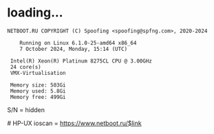 # loading...
```
NETBOOT.RU COPYRIGHT (C) Spoofing <spoofing@spfng.com>, 2020-2024

	Running on Linux 6.1.0-25-amd64 x86_64
	7 October 2024, Monday, 15:14 (UTC)

 Intel(R) Xeon(R) Platinum 8275CL CPU @ 3.00GHz
 24 core(s)
 VMX-Virtualisation

 Memory size: 503Gi
 Memory used: 5.8Gi
 Memory free: 499Gi
```
S/N = hidden

\# HP-UX ioscan = https://www.netboot.ru/$link
